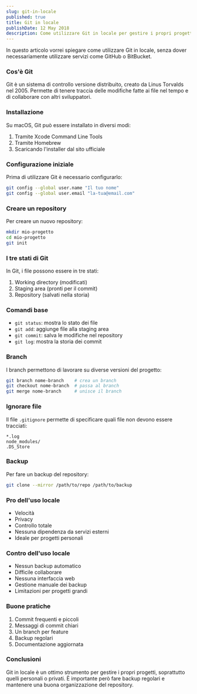 ```yaml
---
slug: git-in-locale
published: true
title: Git in locale
publishDate: 12 May 2018
description: Come utilizzare Git in locale per gestire i propri progetti
---
```


In questo articolo vorrei spiegare come utilizzare Git in locale, senza dover necessariamente utilizzare servizi come GitHub o BitBucket.

<!--more-->

### Cos'è Git

Git è un sistema di controllo versione distribuito, creato da Linus Torvalds nel 2005. Permette di tenere traccia delle modifiche fatte ai file nel tempo e di collaborare con altri sviluppatori.

### Installazione

Su macOS, Git può essere installato in diversi modi:
1. Tramite Xcode Command Line Tools
2. Tramite Homebrew
3. Scaricando l'installer dal sito ufficiale

### Configurazione iniziale

Prima di utilizzare Git è necessario configurarlo:

```bash
git config --global user.name "Il tuo nome"
git config --global user.email "la-tua@email.com"
```

### Creare un repository

Per creare un nuovo repository:

```bash
mkdir mio-progetto
cd mio-progetto
git init
```

### I tre stati di Git

In Git, i file possono essere in tre stati:
1. Working directory (modificati)
2. Staging area (pronti per il commit)
3. Repository (salvati nella storia)

### Comandi base

- `git status`: mostra lo stato dei file
- `git add`: aggiunge file alla staging area
- `git commit`: salva le modifiche nel repository
- `git log`: mostra la storia dei commit

### Branch

I branch permettono di lavorare su diverse versioni del progetto:

```bash
git branch nome-branch    # crea un branch
git checkout nome-branch  # passa al branch
git merge nome-branch     # unisce il branch
```

### Ignorare file

Il file `.gitignore` permette di specificare quali file non devono essere tracciati:

```
*.log
node_modules/
.DS_Store
```

### Backup

Per fare un backup del repository:

```bash
git clone --mirror /path/to/repo /path/to/backup
```

### Pro dell'uso locale

- Velocità
- Privacy
- Controllo totale
- Nessuna dipendenza da servizi esterni
- Ideale per progetti personali

### Contro dell'uso locale

- Nessun backup automatico
- Difficile collaborare
- Nessuna interfaccia web
- Gestione manuale dei backup
- Limitazioni per progetti grandi

### Buone pratiche

1. Commit frequenti e piccoli
2. Messaggi di commit chiari
3. Un branch per feature
4. Backup regolari
5. Documentazione aggiornata

### Conclusioni

Git in locale è un ottimo strumento per gestire i propri progetti, soprattutto quelli personali o privati. È importante però fare backup regolari e mantenere una buona organizzazione del repository.
